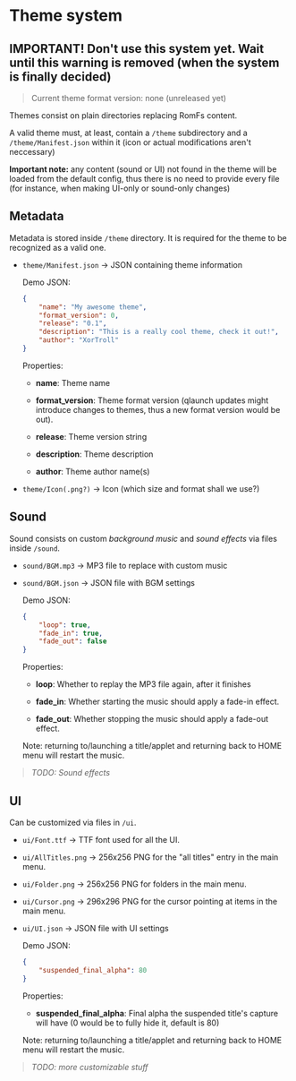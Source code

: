 # Theme system

## **IMPORTANT!** Don't use this system yet. Wait until this warning is removed (when the system is finally decided)

> Current theme format version: none (unreleased yet)

Themes consist on plain directories replacing RomFs content.

A valid theme must, at least, contain a `/theme` subdirectory and a `/theme/Manifest.json` within it (icon or actual modifications aren't neccessary)

**Important note:** any content (sound or UI) not found in the theme will be loaded from the default config, thus there is no need to provide every file (for instance, when making UI-only or sound-only changes)

## Metadata

Metadata is stored inside `/theme` directory. It is required for the theme to be recognized as a valid one.

- `theme/Manifest.json` -> JSON containing theme information

   Demo JSON:

    ```json
    {
        "name": "My awesome theme",
        "format_version": 0,
        "release": "0.1",
        "description": "This is a really cool theme, check it out!",
        "author": "XorTroll"
    }
    ```

    Properties:

    - **name**: Theme name

    - **format_version**: Theme format version (qlaunch updates might introduce changes to themes, thus a new format version would be out).

    - **release**: Theme version string

    - **description**: Theme description

    - **author**: Theme author name(s)

- `theme/Icon(.png?)` -> Icon (which size and format shall we use?)

## Sound

Sound consists on custom *background music* and *sound effects* via files inside `/sound`.

- `sound/BGM.mp3` -> MP3 file to replace with custom music

- `sound/BGM.json` -> JSON file with BGM settings

   Demo JSON:

    ```json
    {
        "loop": true,
        "fade_in": true,
        "fade_out": false
    }
    ```

    Properties:

    - **loop**: Whether to replay the MP3 file again, after it finishes

    - **fade_in**: Whether starting the music should apply a fade-in effect.

    - **fade_out**: Whether stopping the music should apply a fade-out effect.

    Note: returning to/launching a title/applet and returning back to HOME menu will restart the music.

> *TODO: Sound effects*

## UI

Can be customized via files in `/ui`.

- `ui/Font.ttf` -> TTF font used for all the UI.

- `ui/AllTitles.png` -> 256x256 PNG for the "all titles" entry in the main menu.

- `ui/Folder.png` -> 256x256 PNG for folders in the main menu.

- `ui/Cursor.png` -> 296x296 PNG for the cursor pointing at items in the main menu.

- `ui/UI.json` -> JSON file with UI settings

   Demo JSON:

    ```json
    {
        "suspended_final_alpha": 80
    }
    ```

    Properties:

    - **suspended_final_alpha**: Final alpha the suspended title's capture will have (0 would be to fully hide it, default is 80)

    Note: returning to/launching a title/applet and returning back to HOME menu will restart the music.

> *TODO: more customizable stuff*